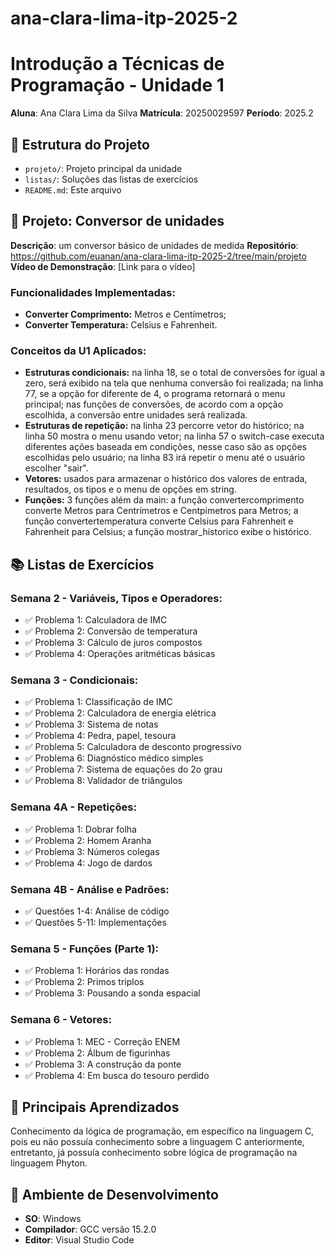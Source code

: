 # ana-clara-lima-itp-2025-2
# Introdução a Técnicas de Programação - Unidade 1
**Aluna**: Ana Clara Lima da Silva
**Matrícula**: 20250029597
**Período**: 2025.2
## 📁 Estrutura do Projeto
- `projeto/`: Projeto principal da unidade
- `listas/`: Soluções das listas de exercícios
- `README.md`: Este arquivo
## 🚀 Projeto: Conversor de unidades
**Descrição**: um conversor básico de unidades de medida
**Repositório**: https://github.com/euanan/ana-clara-lima-itp-2025-2/tree/main/projeto
**Vídeo de Demonstração**: [Link para o vídeo]
### Funcionalidades Implementadas:
- **Converter Comprimento:** Metros e Centímetros;
- **Converter Temperatura:** Celsius e Fahrenheit.
### Conceitos da U1 Aplicados:
- **Estruturas condicionais:** na linha 18, se o total de conversões for igual a zero, será exibido na tela que nenhuma conversão foi realizada; na linha 77, se a opção for diferente de 4, o programa retornará o menu principal; nas funções de conversões, de acordo com a opção escolhida, a conversão entre unidades será realizada.
- **Estruturas de repetição:** na linha 23 percorre vetor do histórico; na linha 50 mostra o menu usando vetor; na linha 57 o switch-case executa diferentes ações baseada em condições, nesse caso são as opções escolhidas pelo usuário; na linha 83 irá repetir o menu até o usuário escolher "sair".
- **Vetores:** usados para armazenar o histórico dos valores de entrada, resultados, os tipos e o menu de opções em string.
- **Funções:** 3 funções além da main: a função convertercomprimento converte Metros para Centrímetros e Centpimetros para Metros; a função convertertemperatura converte Celsius para Fahrenheit e Fahrenheit para Celsius; a função mostrar_historico exibe o histórico.
## 📚 Listas de Exercícios
### Semana 2 - Variáveis, Tipos e Operadores:
- ✅ Problema 1: Calculadora de IMC
- ✅ Problema 2: Conversão de temperatura
- ✅ Problema 3: Cálculo de juros compostos
- ✅ Problema 4: Operações aritméticas básicas
### Semana 3 - Condicionais:
- ✅ Problema 1: Classificação de IMC
- ✅ Problema 2: Calculadora de energia elétrica
- ✅ Problema 3: Sistema de notas
- ✅ Problema 4: Pedra, papel, tesoura
- ✅ Problema 5: Calculadora de desconto progressivo
- ✅ Problema 6: Diagnóstico médico simples
- ✅ Problema 7: Sistema de equações do 2o grau
- ✅ Problema 8: Validador de triângulos
### Semana 4A - Repetições:
- ✅ Problema 1: Dobrar folha
- ✅ Problema 2: Homem Aranha
- ✅ Problema 3: Números colegas
- ✅ Problema 4: Jogo de dardos
### Semana 4B - Análise e Padrões:
- ✅ Questões 1-4: Análise de código
- ✅ Questões 5-11: Implementações
### Semana 5 - Funções (Parte 1):
- ✅ Problema 1: Horários das rondas
- ✅ Problema 2: Primos triplos
- ✅ Problema 3: Pousando a sonda espacial
### Semana 6 - Vetores:
- ✅ Problema 1: MEC - Correção ENEM
- ✅ Problema 2: Álbum de figurinhas
- ✅ Problema 3: A construção da ponte
- ✅ Problema 4: Em busca do tesouro perdido
## 🎯 Principais Aprendizados
Conhecimento da lógica de programação, em específico na linguagem C, pois eu não possuía conhecimento sobre a linguagem C anteriormente, entretanto, já possuía conhecimento sobre lógica de programação na linguagem Phyton.
## 🔧 Ambiente de Desenvolvimento
- **SO**: Windows
- **Compilador**: GCC versão 15.2.0
- **Editor**: Visual Studio Code